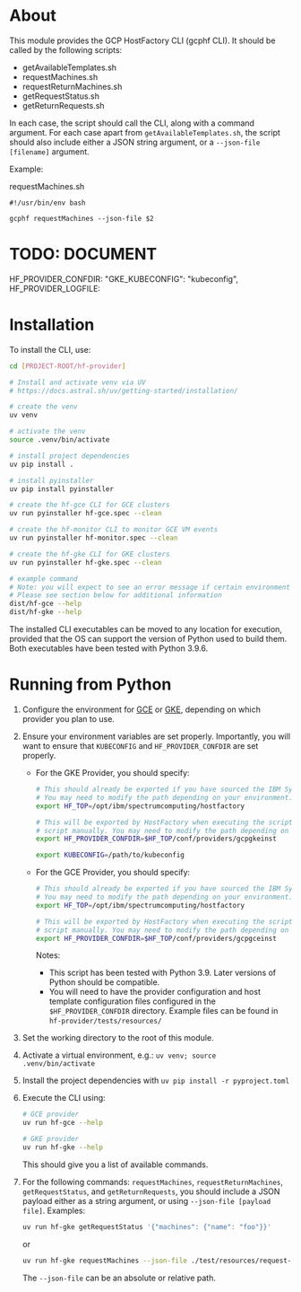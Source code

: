 # About
This module provides the GCP HostFactory CLI (gcphf CLI). It should be called by the following scripts:
- getAvailableTemplates.sh
- requestMachines.sh
- requestReturnMachines.sh
- getRequestStatus.sh
- getReturnRequests.sh

In each case, the script should call the CLI, along with a command argument. For each case apart from `getAvailableTemplates.sh`, the script should also include  either a JSON string argument, or a `--json-file [filename]` argument.

Example:

requestMachines.sh

```
#!/usr/bin/env bash

gcphf requestMachines --json-file $2
```


# TODO: DOCUMENT
HF_PROVIDER_CONFDIR:
"GKE_KUBECONFIG": "kubeconfig",
HF_PROVIDER_LOGFILE:



# Installation

To install the CLI, use:

```bash
cd [PROJECT-ROOT/hf-provider]

# Install and activate venv via UV
# https://docs.astral.sh/uv/getting-started/installation/

# create the venv
uv venv

# activate the venv
source .venv/bin/activate

# install project dependencies
uv pip install .

# install pyinstaller
uv pip install pyinstaller

# create the hf-gce CLI for GCE clusters
uv run pyinstaller hf-gce.spec --clean

# create the hf-monitor CLI to monitor GCE VM events
uv run pyinstaller hf-monitor.spec --clean

# create the hf-gke CLI for GKE clusters
uv run pyinstaller hf-gke.spec --clean

# example command
# Note: you will expect to see an error message if certain environment variables are not exported in your environment. 
# Please see section below for additional information
dist/hf-gce --help 
dist/hf-gke --help
```

The installed CLI executables can be moved to any location for execution, provided that the OS can support the version of Python used to build them. Both executables have been tested with Python 3.9.6.



# Running from Python

1. Configure the environment for [GCE](./SYMPHONY_GCE_INSTALL.md) or [GKE](./SYMPHONY_GKE_INSTALL.md), depending on which provider you plan to use.
2. Ensure your environment variables are set properly. Importantly, you will want to ensure that `KUBECONFIG` and `HF_PROVIDER_CONFDIR` are set properly.
   - For the GKE Provider, you should specify:
     ```bash
     # This should already be exported if you have sourced the IBM Symphony environment variables.
     # You may need to modify the path depending on your environment.
     export HF_TOP=/opt/ibm/spectrumcomputing/hostfactory
     
     # This will be exported by HostFactory when executing the scripts, but you will need to export it manually to run the
     # script manually. You may need to modify the path depending on your environment.
     export HF_PROVIDER_CONFDIR=$HF_TOP/conf/providers/gcpgkeinst
     
     export KUBECONFIG=/path/to/kubeconfig
     ```
   - For the GCE Provider, you should specify:
     ```bash
     # This should already be exported if you have sourced the IBM Symphony environment variables.
     # You may need to modify the path depending on your environment.
     export HF_TOP=/opt/ibm/spectrumcomputing/hostfactory
     
     # This will be exported by HostFactory when executing the scripts, but you will need to export it manually to run the
     # script manually. You may need to modify the path depending on your environment.
     export HF_PROVIDER_CONFDIR=$HF_TOP/conf/providers/gcpgceinst
     ```

        Notes:

        - This script has been tested with Python 3.9. Later versions of Python should be compatible.
        - You will need to have the provider configuration and host template configuration files configured in the `$HF_PROVIDER_CONFDIR` directory. Example files can be found in `hf-provider/tests/resources/`

2. Set the working directory to the root of this module.

3. Activate a virtual environment, e.g.: `uv venv; source .venv/bin/activate`

4. Install the project dependencies with `uv pip install -r pyproject.toml`

5. Execute the CLI using:
   ```bash
   # GCE provider
   uv run hf-gce --help
   
   # GKE provider
   uv run hf-gke --help
   ```
   This should give you a list of available commands.

6. For the following commands: `requestMachines`, `requestReturnMachines`, `getRequestStatus`, and `getReturnRequests`, you should include a JSON payload either as a string argument, or using `--json-file [payload file]`. Examples:
       
   ```bash
   uv run hf-gke getRequestStatus '{"machines": {"name": "foo"}}'
   ```

     or

     ```bash
     uv run hf-gke requestMachines --json-file ./test/resources/request-machines/request-machines-001.json
     ```

     The `--json-file` can be an absolute or relative path.



